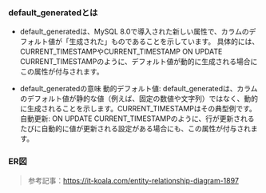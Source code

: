 ### default_generatedとは

- default_generatedは、MySQL 8.0で導入された新しい属性で、カラムのデフォルト値が「生成された」ものであることを示しています。
具体的には、CURRENT_TIMESTAMPやCURRENT_TIMESTAMP ON UPDATE CURRENT_TIMESTAMPのように、デフォルト値が動的に生成される場合にこの属性が付与されます。

- default_generatedの意味
  動的デフォルト値: default_generatedは、カラムのデフォルト値が静的な値（例えば、固定の数値や文字列）ではなく、動的に生成されることを示します。CURRENT_TIMESTAMPはその典型例です。
  自動更新: ON UPDATE CURRENT_TIMESTAMPのように、行が更新されるたびに自動的に値が更新される設定がある場合にも、この属性が付与されます。


### ER図
> 参考記事：https://it-koala.com/entity-relationship-diagram-1897